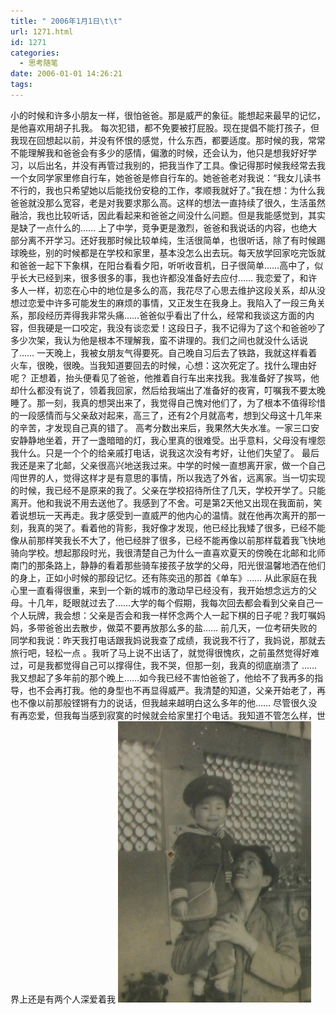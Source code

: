 ```yaml
---
title: " 2006年1月1日\t\t"
url: 1271.html
id: 1271
categories:
  - 思考随笔
date: 2006-01-01 14:26:21
tags:
---
```


小的时候和许多小朋友一样，很怕爸爸。那是威严的象征。能想起来最早的记忆，是他喜欢用胡子扎我。 每次犯错，都不免要被打屁股。现在提倡不能打孩子，但我现在回想起以前，并没有怀恨的感觉，什么东西，都要适度。那时候的我，常常不能理解我和爸爸会有多少的感情，偏激的时候，还会认为，他只是想我好好学习，以后出名，并没有再管过我别的，把我当作了工具。像记得那时候我经常去我一个女同学家里修自行车，她爸爸是修自行车的。她爸爸老对我说：“我女儿读书不行的，我也只希望她以后能找份安稳的工作，孝顺我就好了。”我在想：为什么我爸爸就没那么宽容，老是对我要求那么高。这样的想法一直持续了很久，生活虽然融洽，我也比较听话，因此看起来和爸爸之间没什么问题。但是我能感觉到，其实是缺了一点什么的…… 上了中学，竞争更是激烈，爸爸和我说话的内容，也绝大部分离不开学习。还好我那时候比较单纯，生活很简单，也很听话，除了有时候踢球晚些，别的时候都是在学校和家里，基本没怎么出去玩。每天放学回家吃完饭就和爸爸一起下下象棋，在阳台看看夕阳，听听收音机，日子很简单……高中了，似乎长大已经到来，很多很多的事，我也许都没准备好去应付…… 我恋爱了，和许多人一样，初恋在心中的地位是多么的高，我花尽了心思去维护这段关系，却从没想过恋爱中许多可能发生的麻烦的事情，又正发生在我身上。我陷入了一段三角关系，那段经历弄得我非常头痛……爸爸似乎看出了什么，经常和我谈这方面的内容，但我硬是一口咬定，我没有谈恋爱！这段日子，我不记得为了这个和爸爸吵了多少次架，我认为他是根本不理解我，蛮不讲理的。我们之间也就没什么话说了…… 一天晚上，我被女朋友气得要死。自己晚自习后去了铁路，我就这样看着火车，很晚，很晚。当我知道要回去的时候，心想：这次死定了。找什么理由好呢？ 正想着，抬头便看见了爸爸，他推着自行车出来找我。我准备好了挨骂，他却什么都没有说了，领着我回家，然后给我端出了准备好的夜宵，叮嘱我不要太晚睡了。那一刻，我真的想哭出来了，我觉得自己愧对他们了，为了根本不值得珍惜的一段感情而与父亲敌对起来，高三了，还有2个月就高考，想到父母这十几年来的辛苦，才发现自己真的错了。 高考分数出来后，我果然大失水准。一家三口安安静静地坐着，开了一盏暗暗的灯，我心里真的很难受。出乎意料，父母没有埋怨我什么。只是一个个的给亲戚打电话，说我这次没有考好，让他们失望了。 最后我还是来了北邮，父亲很高兴地送我过来。中学的时候一直想离开家，做一个自己闯世界的人，觉得这样才是有意思的事情，所以我选了外省，远离家。当一切实现的时候，我已经不是原来的我了。父亲在学校招待所住了几天，学校开学了。只能离开。他和我说不用去送他了。我感到了不舍。可是第2天他又出现在我面前，笑着说想玩一天再走。我才感受到一直威严的他内心的温情。就在他再次离开的那一刻，我真的哭了。看着他的背影，我好像才发现，他已经比我矮了很多，已经不能像从前那样笑我长不大了，他已经胖了很多，已经不能再像以前那样载着我飞快地骑向学校。想起那段时光，我很清楚自己为什么一直喜欢夏天的傍晚在北邮和北师南门的那条路上，静静的看着那些骑车接孩子放学的父母，阳光很温馨地洒在他们的身上，正如小时候的那段记忆。还有陈奕迅的那首《单车》…… 从此家庭在我心里一直看得很重，来到一个新的城市的激动早已经没有，我开始想念远方的父母。十几年，眨眼就过去了……大学的每个假期，我每次回去都会看到父亲自己一个人玩牌，我会想：父亲是否会和我一样怀念两个人一起下棋的日子呢？我叮嘱妈妈，多带爸爸出去散步，做菜不要再放那么多的盐…… 前几天，一位考研失败的同学和我说：昨天我打电话跟我妈说我查了成绩，我说我不行了，我妈说，那就去旅行吧，轻松一点 。我听了马上说不出话了，就觉得很愧疚，之前虽然觉得好难过，可是我都觉得自己可以撑得住，我不哭，但那一刻，我真的彻底崩溃了 …… 我又想起了多年前的那个晚上……如今我已经不害怕爸爸了，他给不了我再多的指导，也不会再打我。他的身型也不再显得威严。我清楚的知道，父亲开始老了，再也不像以前那般铿锵有力的说话，但我越来越明白这么多年的他…… 尽管很久没有再恋爱，但我每当感到寂寞的时候就会给家里打个电话。我知道不管怎么样，世界上还是有两个人深爱着我 [![](../../images//2011/03/p19809374-1.jpg "p19809374-1")](../../images//2011/03/p19809374-1.jpg)